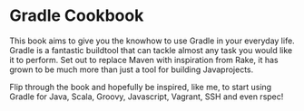 Gradle Cookbook
===============

This book aims to give you the knowhow to use Gradle in your everyday life. Gradle is a fantastic buildtool that can tackle almost any task you would like it to perform. Set out to replace Maven with inspiration from Rake, it has grown to be much more than just a tool for building Javaprojects.

Flip through the book and hopefully be inspired, like me, to start using Gradle for Java, Scala, Groovy, Javascript, Vagrant, SSH and even rspec!
